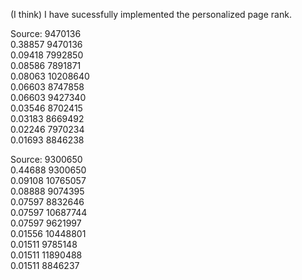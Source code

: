 (I think) I have sucessfully implemented the personalized page rank.

Source: 9470136  
0.38857 9470136  
0.09418 7992850   
0.08586 7891871  
0.08063 10208640  
0.06603 8747858  
0.06603 9427340  
0.03546 8702415  
0.03183 8669492  
0.02246 7970234  
0.01693 8846238  

Source: 9300650  
0.44688 9300650  
0.09108 10765057  
0.08888 9074395  
0.07597 8832646  
0.07597 10687744  
0.07597 9621997  
0.01556 10448801  
0.01511 9785148  
0.01511 11890488  
0.01511 8846237  